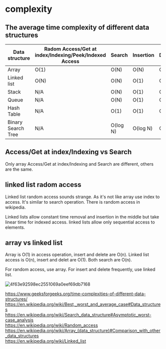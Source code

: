 # complexity

## The average time complexity of different data structures

| Data structure | Radom Access/Get at index/Indexing/Peek/Indexed Access | Search| Insertion | Deletion |
| -- | -- | -- | -- | -- |
| Array |	O(1) | O(N) | O(N) |	O(N) |
| Linked list | O(N) |O(N) |O(1)	|O(1 )|
| Stack	| N/A | O(N)	|O(1)	|O(1) |
| Queue	| N/A | O(N)	|O(1)	|O(1) |
| Hash Table | N/A | O(1) | O(1) | O(1) |
| Binary Search Tree | N/A | O(log N) | O(log N) | O(log N) |

## Access/Get at index/Indexing vs Search

Only array Access/Get at index/Indexing and Search are different, others are the same.

## linked list radom access

Linked list random access sounds strange. As it's not like array use index to access. It's similar to search operation. There is random access in wikipedia.

Linked lists allow constant time removal and insertion in the middle but take linear time for indexed access. linked lists allow only sequential access to elements.

## array vs linked list

Array is O(1) in access operation, insert and delete are O(n). Linked list access is O(n), insert and delet are O(1). Both search are O(n).

For random access, use array. For insert and delete frequently, use linked list.

![4f63e92598ec2551069a0eef69db7168](https://user-images.githubusercontent.com/1209204/210755595-5f23dc71-b8a9-4a96-8225-e1d911fbad1a.jpeg)

https://www.geeksforgeeks.org/time-complexities-of-different-data-structures/  
https://en.wikipedia.org/wiki/Best,_worst_and_average_case#Data_structures  
https://en.wikipedia.org/wiki/Search_data_structure#Asymptotic_worst-case_analysis  
https://en.wikipedia.org/wiki/Random_access  
https://en.wikipedia.org/wiki/Array_(data_structure)#Comparison_with_other_data_structures  
https://en.wikipedia.org/wiki/Linked_list  
